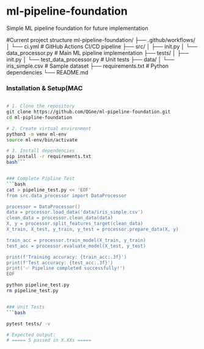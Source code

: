# ml-pipeline-foundation
Simple ML pipeline foundation for future implementation



#Current project structure 
ml-pipeline-foundation/
├── .github/workflows/
│   └── ci.yml              # GitHub Actions CI/CD pipeline
├── src/
│   ├── init.py
│   └── data_processor.py   # Main ML pipeline implementation
├── tests/
│   ├── init.py
│   └── test_data_processor.py  # Unit tests
├── data/
│   └── iris_simple.csv     # Sample dataset
├── requirements.txt        # Python dependencies
└── README.md

### Installation & Setup(MAC
```bash

# 1. Clone the repository
git clone https://github.com/QGne/ml-pipeline-foundation.git
cd ml-pipline-foundation

# 2. Create virtual environment
python3 -m venv ml-env
source ml-env/bin/activate

# 3. Install dependencies
pip install -r requirements.txt
bash```


### Complete Pipline Test
```bash
cat > pipeline_test.py << 'EOF'
from src.data_processor import DataProcessor

processor = DataProcessor()
data = processor.load_data('data/iris_simple.csv')
clean_data = processor.clean_data(data)
X, y = processor.split_features_target(clean_data)
X_train, X_test, y_train, y_test = processor.prepare_data(X, y)

train_acc = processor.train_model(X_train, y_train)
test_acc = processor.evaluate_model(X_test, y_test)

print(f'Training accuracy: {train_acc:.3f}')
print(f'Test accuracy: {test_acc:.3f}')
print('✅ Pipeline completed successfully!')
EOF

python pipeline_test.py
rm pipeline_test.py


### Unit Tests
```bash

pytest tests/ -v

# Expected output:
# ===== 5 passed in X.XXs =====
